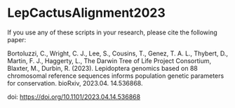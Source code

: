 # LepCactusAlignment2023

If you use any of these scripts in your research, please cite the following paper: 

Bortoluzzi, C., Wright, C. J., Lee, S., Cousins, T., Genez, T. A. L., Thybert, D., Martin, F. J., Haggerty, L., The Darwin Tree of Life Project Consortium, Blaxter, M., Durbin, R. (2023). Lepidoptera genomics based on 88 chromosomal reference sequences informs population genetic parameters for conservation. bioRxiv, 2023.04. 14.536868. 

doi: https://doi.org/10.1101/2023.04.14.536868 


